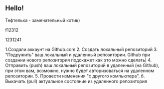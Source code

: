## Hello!

Тефтелька - замечательный котик)

f12312

1231241

1.Создали аккаунт на Github.com
2. Создать локальный репозиторий
З. "Подружить" ваш локальный и удаленный репозитории. Github при создании нового репозитория
подскажет как это можно сделать)
4. Отправить (push) вaш локальный репозиторий в удаленный (на Github), при этом вам, возможно,
нужно будет авторизоваться на удаленном репозитории.
5. Провести изменения "с другого компьютера",
б. Выкачать (pull) актуальное состояние из удаленного репозитория
